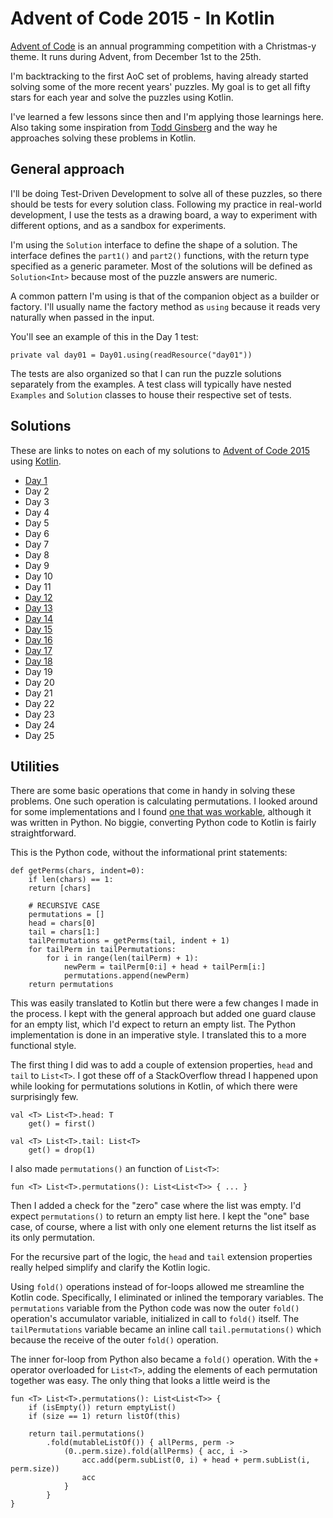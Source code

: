 # Advent of Code 2015 - In Kotlin

[Advent of Code](https://adventofcode.com) is an annual programming competition with a Christmas-y theme. It runs during Advent, from December 1st to the 25th.

I'm backtracking to the first AoC set of problems, having already started solving some of the more recent years' puzzles. My goal is to get all fifty stars for each year and solve the puzzles using Kotlin.

I've learned a few lessons since then and I'm applying those learnings here. Also taking some inspiration from [Todd Ginsberg](https://github.com/tginsberg) and the way he approaches solving these problems in Kotlin.

## General approach

I'll be doing Test-Driven Development to solve all of these puzzles, so there should be tests for every solution class. Following my practice in real-world development, I use the tests as a drawing board, a way to experiment with different options, and as a sandbox for experiments.

I'm using the `Solution` interface to define the shape of a solution. The interface defines the `part1()` and `part2()` functions, with the return type specified as a generic parameter. Most of the solutions will be defined as `Solution<Int>` because most of the puzzle answers are numeric.

A common pattern I'm using is that of the companion object as a builder or factory. I'll usually name the factory method as `using` because it reads very naturally when passed in the input. 

You'll see an example of this in the Day 1 test:

    private val day01 = Day01.using(readResource("day01"))

The tests are also organized so that I can run the puzzle solutions separately from the examples. A test class will typically have nested `Examples` and `Solution` classes to house their respective set of tests.

## Solutions

These are links to notes on each of my solutions to [Advent of Code 2015](https://adventofcode.com/2015) using [Kotlin](https://kotlinlang.org).

* [Day 1](README-Day01.md)
* Day 2
* Day 3
* Day 4
* Day 5
* Day 6
* Day 7
* Day 8
* Day 9
* Day 10
* Day 11
* [Day 12](README-Day12.md)
* [Day 13](README-Day13.md)
* [Day 14](README-Day14.md)
* [Day 15](README-Day15.md)
* [Day 16](README-Day16.md)
* [Day 17](README-Day17.md)
* [Day 18](README-Day18.md)
* Day 19
* Day 20
* Day 21
* Day 22
* Day 23
* Day 24
* Day 25

## Utilities 

There are some basic operations that come in handy in solving these problems. One such operation is calculating permutations. I looked around for some implementations and I found [one that was workable](https://inventwithpython.com/recursion/chapter6.html), although it was written in Python. No biggie, converting Python code to Kotlin is fairly straightforward. 

This is the Python code, without the informational print statements:

    def getPerms(chars, indent=0):
        if len(chars) == 1:
        return [chars]
    
        # RECURSIVE CASE
        permutations = []
        head = chars[0]
        tail = chars[1:]
        tailPermutations = getPerms(tail, indent + 1)
        for tailPerm in tailPermutations:
            for i in range(len(tailPerm) + 1):
                newPerm = tailPerm[0:i] + head + tailPerm[i:]
                permutations.append(newPerm)
        return permutations

This was easily translated to Kotlin but there were a few changes I made in the process. I kept with the general approach but added one guard clause for an empty list, which I'd expect to return an empty list. The Python implementation is done in an imperative style. I translated this to a more functional style.

The first thing I did was to add a couple of extension properties, `head` and `tail` to `List<T>`. I got these off of a StackOverflow thread I happened upon while looking for permutations solutions in Kotlin, of which there were surprisingly few.

    val <T> List<T>.head: T
        get() = first()
    
    val <T> List<T>.tail: List<T>
        get() = drop(1)

I also made `permutations()` an function of `List<T>`:

    fun <T> List<T>.permutations(): List<List<T>> { ... }

Then I added a check for the "zero" case where the list was empty. I'd expect `permutations()` to return an empty list here. I kept the "one" base case, of course, where a list with only one element returns the list itself as its only permutation.

For the recursive part of the logic, the `head` and `tail` extension properties really helped simplify and clarify the Kotlin logic. 

Using `fold()` operations instead of for-loops allowed me streamline the Kotlin code. Specifically, I eliminated or inlined the temporary variables. The `permutations` variable from the Python code was now the outer `fold()` operation's accumulator variable, initialized in call to `fold()` itself. The `tailPermutations` variable became an inline call `tail.permutations()` which because the receive of the outer `fold()` operation.

The inner for-loop from Python also became a `fold()` operation. With the `+` operator overloaded for `List<T>`, adding the elements of each permutation together was easy. The only thing that looks a little weird is the 

    fun <T> List<T>.permutations(): List<List<T>> {
        if (isEmpty()) return emptyList()
        if (size == 1) return listOf(this)

        return tail.permutations()
            .fold(mutableListOf()) { allPerms, perm ->
                (0..perm.size).fold(allPerms) { acc, i ->
                    acc.add(perm.subList(0, i) + head + perm.subList(i, perm.size))
                    acc
                }
            }
    }